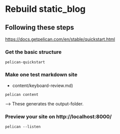 # Rebuild static_blog

## Following these steps
https://docs.getpelican.com/en/stable/quickstart.html

### Get the basic structure
```
pelican-quickstart
```

### Make one test markdown site

* content/keyboard-review.md)


```
pelican content
```
--> These generates the output-folder.


### Preview your site on http://localhost:8000/ 
```
pelican --listen
```